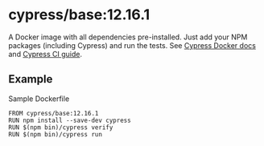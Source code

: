 <!-- WARNING: this file was autogenerated by generate-base-image.js -->
# cypress/base:12.16.1

A Docker image with all dependencies pre-installed.
Just add your NPM packages (including Cypress) and run the tests.
See [Cypress Docker docs](https://on.cypress.io/docker) and
[Cypress CI guide](https://on.cypress.io/ci).

## Example

Sample Dockerfile

```
FROM cypress/base:12.16.1
RUN npm install --save-dev cypress
RUN $(npm bin)/cypress verify
RUN $(npm bin)/cypress run
```
